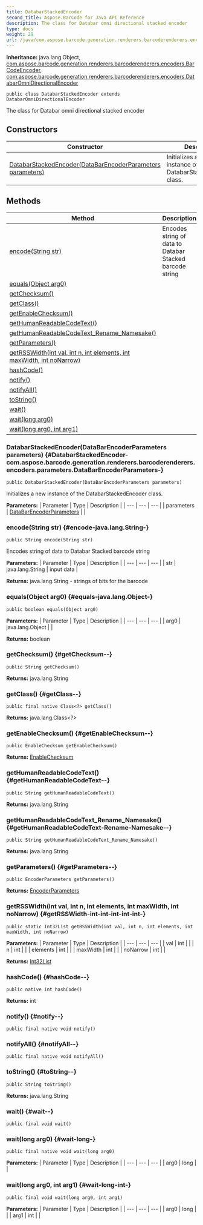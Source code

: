 ```yaml
---
title: DatabarStackedEncoder
second_title: Aspose.BarCode for Java API Reference
description: The class for Databar omni directional stacked encoder
type: docs
weight: 29
url: /java/com.aspose.barcode.generation.renderers.barcoderenderers.encoders/databarstackedencoder/
---
```

**Inheritance:**
java.lang.Object, [com.aspose.barcode.generation.renderers.barcoderenderers.encoders.BarCodeEncoder](../../com.aspose.barcode.generation.renderers.barcoderenderers.encoders/barcodeencoder), [com.aspose.barcode.generation.renderers.barcoderenderers.encoders.DatabarOmniDirectionalEncoder](../../com.aspose.barcode.generation.renderers.barcoderenderers.encoders/databaromnidirectionalencoder)
```
public class DatabarStackedEncoder extends DatabarOmniDirectionalEncoder
```

The class for Databar omni directional stacked encoder
## Constructors

| Constructor | Description |
| --- | --- |
| [DatabarStackedEncoder(DataBarEncoderParameters parameters)](#DatabarStackedEncoder-com.aspose.barcode.generation.renderers.barcoderenderers.encoders.parameters.DataBarEncoderParameters-) | Initializes a new instance of the  DatabarStackedEncoder  class. |
## Methods

| Method | Description |
| --- | --- |
| [encode(String str)](#encode-java.lang.String-) | Encodes string of data to Databar Stacked barcode string |
| [equals(Object arg0)](#equals-java.lang.Object-) |  |
| [getChecksum()](#getChecksum--) |  |
| [getClass()](#getClass--) |  |
| [getEnableChecksum()](#getEnableChecksum--) |  |
| [getHumanReadableCodeText()](#getHumanReadableCodeText--) |  |
| [getHumanReadableCodeText_Rename_Namesake()](#getHumanReadableCodeText-Rename-Namesake--) |  |
| [getParameters()](#getParameters--) |  |
| [getRSSWidth(int val, int n, int elements, int maxWidth, int noNarrow)](#getRSSWidth-int-int-int-int-int-) |  |
| [hashCode()](#hashCode--) |  |
| [notify()](#notify--) |  |
| [notifyAll()](#notifyAll--) |  |
| [toString()](#toString--) |  |
| [wait()](#wait--) |  |
| [wait(long arg0)](#wait-long-) |  |
| [wait(long arg0, int arg1)](#wait-long-int-) |  |
### DatabarStackedEncoder(DataBarEncoderParameters parameters) {#DatabarStackedEncoder-com.aspose.barcode.generation.renderers.barcoderenderers.encoders.parameters.DataBarEncoderParameters-}
```
public DatabarStackedEncoder(DataBarEncoderParameters parameters)
```


Initializes a new instance of the  DatabarStackedEncoder  class.

**Parameters:**
| Parameter | Type | Description |
| --- | --- | --- |
| parameters | [DataBarEncoderParameters](../../com.aspose.barcode.generation.renderers.barcoderenderers.encoders.parameters/databarencoderparameters) |  |

### encode(String str) {#encode-java.lang.String-}
```
public String encode(String str)
```


Encodes string of data to Databar Stacked barcode string

**Parameters:**
| Parameter | Type | Description |
| --- | --- | --- |
| str | java.lang.String | input data |

**Returns:**
java.lang.String - strings of bits for the barcode
### equals(Object arg0) {#equals-java.lang.Object-}
```
public boolean equals(Object arg0)
```




**Parameters:**
| Parameter | Type | Description |
| --- | --- | --- |
| arg0 | java.lang.Object |  |

**Returns:**
boolean
### getChecksum() {#getChecksum--}
```
public String getChecksum()
```




**Returns:**
java.lang.String
### getClass() {#getClass--}
```
public final native Class<?> getClass()
```




**Returns:**
java.lang.Class<?>
### getEnableChecksum() {#getEnableChecksum--}
```
public EnableChecksum getEnableChecksum()
```




**Returns:**
[EnableChecksum](../../com.aspose.barcode.generation/enablechecksum)
### getHumanReadableCodeText() {#getHumanReadableCodeText--}
```
public String getHumanReadableCodeText()
```




**Returns:**
java.lang.String
### getHumanReadableCodeText_Rename_Namesake() {#getHumanReadableCodeText-Rename-Namesake--}
```
public String getHumanReadableCodeText_Rename_Namesake()
```




**Returns:**
java.lang.String
### getParameters() {#getParameters--}
```
public EncoderParameters getParameters()
```




**Returns:**
[EncoderParameters](../../com.aspose.barcode.generation.renderers.barcoderenderers.encoders.parameters/encoderparameters)
### getRSSWidth(int val, int n, int elements, int maxWidth, int noNarrow) {#getRSSWidth-int-int-int-int-int-}
```
public static Int32List getRSSWidth(int val, int n, int elements, int maxWidth, int noNarrow)
```




**Parameters:**
| Parameter | Type | Description |
| --- | --- | --- |
| val | int |  |
| n | int |  |
| elements | int |  |
| maxWidth | int |  |
| noNarrow | int |  |

**Returns:**
[Int32List](../../com.aspose.barcode.common.generic.list/int32list)
### hashCode() {#hashCode--}
```
public native int hashCode()
```




**Returns:**
int
### notify() {#notify--}
```
public final native void notify()
```




### notifyAll() {#notifyAll--}
```
public final native void notifyAll()
```




### toString() {#toString--}
```
public String toString()
```




**Returns:**
java.lang.String
### wait() {#wait--}
```
public final void wait()
```




### wait(long arg0) {#wait-long-}
```
public final native void wait(long arg0)
```




**Parameters:**
| Parameter | Type | Description |
| --- | --- | --- |
| arg0 | long |  |

### wait(long arg0, int arg1) {#wait-long-int-}
```
public final void wait(long arg0, int arg1)
```




**Parameters:**
| Parameter | Type | Description |
| --- | --- | --- |
| arg0 | long |  |
| arg1 | int |  |

